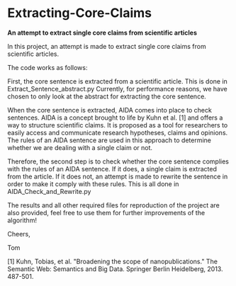# Extracting-Core-Claims
<b>An attempt to extract single core claims from scientific articles</b>

In this project, an attempt is made to extract single core claims from scientific articles.

The code works as follows:

First, the core sentence is extracted from a scientific article. This is done in Extract_Sentence_abstract.py
Currently, for performance reasons, we have chosen to only look at the abstract for extracting the core sentence. 

When the core sentence is extracted, AIDA comes into place to check sentences. AIDA is a concept brought to life by Kuhn et al. [1] and offers a way to structure scientific claims. It is proposed as a tool for researchers to easily access and communicate research hypotheses, claims and opinions. The rules of an AIDA sentence are used in this approach to determine whether we are dealing with a single claim or not.

Therefore, the second step is to check whether the core sentence complies with the rules of an AIDA sentence. If it does, a single claim is extracted from the article. If it does not, an attempt is made to rewrite the sentence in order to make it comply with these rules. This is all done in AIDA_Check_and_Rewrite.py

The results and all other required files for reproduction of the project are also provided, feel free to use them for further improvements of the algorithm!

Cheers,

Tom

[1] Kuhn, Tobias, et al. "Broadening the scope of nanopublications." The Semantic Web: Semantics and Big Data. Springer Berlin Heidelberg, 2013. 487-501.
